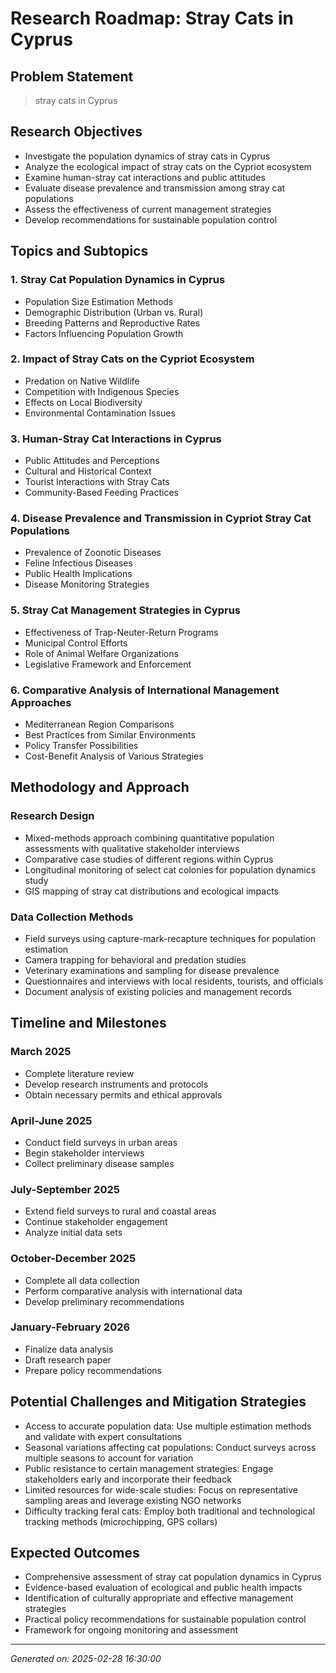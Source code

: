 # Research Roadmap: Stray Cats in Cyprus

## Problem Statement
> stray cats in Cyprus

## Research Objectives
- Investigate the population dynamics of stray cats in Cyprus
- Analyze the ecological impact of stray cats on the Cypriot ecosystem
- Examine human-stray cat interactions and public attitudes
- Evaluate disease prevalence and transmission among stray cat populations
- Assess the effectiveness of current management strategies
- Develop recommendations for sustainable population control

## Topics and Subtopics

### 1. Stray Cat Population Dynamics in Cyprus
- Population Size Estimation Methods
- Demographic Distribution (Urban vs. Rural)
- Breeding Patterns and Reproductive Rates
- Factors Influencing Population Growth

### 2. Impact of Stray Cats on the Cypriot Ecosystem
- Predation on Native Wildlife
- Competition with Indigenous Species
- Effects on Local Biodiversity
- Environmental Contamination Issues

### 3. Human-Stray Cat Interactions in Cyprus
- Public Attitudes and Perceptions
- Cultural and Historical Context
- Tourist Interactions with Stray Cats
- Community-Based Feeding Practices

### 4. Disease Prevalence and Transmission in Cypriot Stray Cat Populations
- Prevalence of Zoonotic Diseases
- Feline Infectious Diseases
- Public Health Implications
- Disease Monitoring Strategies

### 5. Stray Cat Management Strategies in Cyprus
- Effectiveness of Trap-Neuter-Return Programs
- Municipal Control Efforts
- Role of Animal Welfare Organizations
- Legislative Framework and Enforcement

### 6. Comparative Analysis of International Management Approaches
- Mediterranean Region Comparisons
- Best Practices from Similar Environments
- Policy Transfer Possibilities
- Cost-Benefit Analysis of Various Strategies

## Methodology and Approach
### Research Design
- Mixed-methods approach combining quantitative population assessments with qualitative stakeholder interviews
- Comparative case studies of different regions within Cyprus
- Longitudinal monitoring of select cat colonies for population dynamics study
- GIS mapping of stray cat distributions and ecological impacts

### Data Collection Methods
- Field surveys using capture-mark-recapture techniques for population estimation
- Camera trapping for behavioral and predation studies
- Veterinary examinations and sampling for disease prevalence
- Questionnaires and interviews with local residents, tourists, and officials
- Document analysis of existing policies and management records

## Timeline and Milestones
### March 2025
- Complete literature review
- Develop research instruments and protocols
- Obtain necessary permits and ethical approvals

### April-June 2025
- Conduct field surveys in urban areas
- Begin stakeholder interviews
- Collect preliminary disease samples

### July-September 2025
- Extend field surveys to rural and coastal areas
- Continue stakeholder engagement
- Analyze initial data sets

### October-December 2025
- Complete all data collection
- Perform comparative analysis with international data
- Develop preliminary recommendations

### January-February 2026
- Finalize data analysis
- Draft research paper
- Prepare policy recommendations

## Potential Challenges and Mitigation Strategies
- Access to accurate population data: Use multiple estimation methods and validate with expert consultations
- Seasonal variations affecting cat populations: Conduct surveys across multiple seasons to account for variation
- Public resistance to certain management strategies: Engage stakeholders early and incorporate their feedback
- Limited resources for wide-scale studies: Focus on representative sampling areas and leverage existing NGO networks
- Difficulty tracking feral cats: Employ both traditional and technological tracking methods (microchipping, GPS collars)

## Expected Outcomes
- Comprehensive assessment of stray cat population dynamics in Cyprus
- Evidence-based evaluation of ecological and public health impacts
- Identification of culturally appropriate and effective management strategies
- Practical policy recommendations for sustainable population control
- Framework for ongoing monitoring and assessment

---
*Generated on: 2025-02-28 16:30:00*
